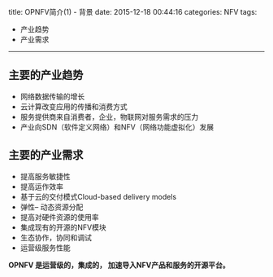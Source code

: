 title: OPNFV简介(1) - 背景
date: 2015-12-18 00:44:16
categories: NFV
tags:
 - 产业趋势
 - 产业需求
---

## 主要的产业趋势
* 网络数据传输的增长
* 云计算改变应用的传播和消费方式
* 服务提供商来自消费者，企业，物联网对服务需求的压力
* 产业向SDN（软件定义网络）和NFV（网络功能虚拟化）发展



## 主要的产业需求
* 提高服务敏捷性
* 提高运作效率
* 基于云的交付模式Cloud-based delivery models
* 弹性– 动态资源分配
* 提高对硬件资源的使用率
* 集成现有的开源的NFV模块
* 生态协作，协同和调试
* 运营级服务性能



**OPNFV 是运营级的，集成的， 加速导入NFV产品和服务的开源平台。**

